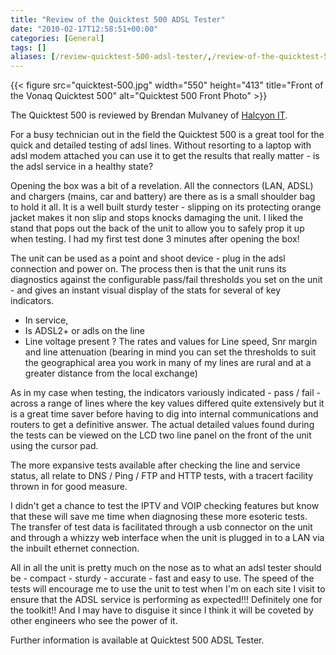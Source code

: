 ```yaml
---
title: "Review of the Quicktest 500 ADSL Tester"
date: "2010-02-17T12:58:51+00:00"
categories: [General]
tags: []
aliases: [/review-quicktest-500-adsl-tester/,/review-of-the-quicktest-500-adsl-tester]
---
```


{{< figure src="quicktest-500.jpg" width="550" height="413" title="Front of the Vonaq Quicktest 500" alt="Quicktest 500 Front Photo" >}}

The Quicktest 500 is reviewed by Brendan Mulvaney of [Halcyon IT](https://halcyonit.co.uk/).

For a busy technician out in the field the Quicktest 500 is a great tool for the quick and detailed testing of adsl lines. Without resorting to a laptop with adsl modem attached you can use it to get the results that really matter - is the adsl service in a healthy state?

Opening the box was a bit of a revelation. All the connectors (LAN, ADSL) and chargers (mains, car and battery) are there as is a small shoulder bag to hold it all. It is a well built sturdy tester - slipping on its protecting orange jacket makes it non slip and stops knocks damaging the unit. I liked the stand that pops out the back of the unit to allow you to safely prop it up when testing. I had my first test done 3 minutes after opening the box!

The unit can be used as a point and shoot device - plug in the adsl connection and power on. The process then is that the unit runs its diagnostics against the configurable pass/fail thresholds you set on the unit - and gives an instant visual display of the stats for several of key indicators.

- In service,
- Is ADSL2+ or adls on the line
- Line voltage present ? The rates and values for Line speed, Snr margin and line attenuation (bearing in mind you can set the thresholds to suit the geographical area you work in many of my lines are rural and at a greater distance from the local exchange)

As in my case when testing, the indicators variously indicated - pass / fail - across a range of lines where the key values differed quite extensively but it is a great time saver before having to dig into internal communications and routers to get a definitive answer. The actual detailed values found during the tests can be viewed on the LCD two line panel on the front of the unit using the cursor pad.

The more expansive tests available after checking the line and service status, all relate to DNS / Ping / FTP and HTTP tests, with a tracert facility thrown in for good measure.

I didn't get a chance to test the IPTV and VOIP checking features but know that these will save me time when diagnosing these more esoteric tests. The transfer of test data is facilitated through a usb connector on the unit and through a whizzy web interface when the unit is plugged in to a LAN via the inbuilt ethernet connection.

All in all the unit is pretty much on the nose as to what an adsl tester should be - compact - sturdy - accurate - fast and easy to use. The speed of the tests will encourage me to use the unit to test when I'm on each site I visit to ensure that the ADSL service is performing as expected!!! Definitely one for the toolkit!! And I may have to disguise it since I think it will be coveted by other engineers who see the power of it.

Further information is available at Quicktest 500 ADSL Tester.
